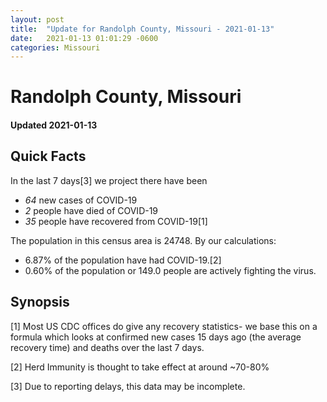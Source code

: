 ```yaml
---
layout: post
title:  "Update for Randolph County, Missouri - 2021-01-13"
date:   2021-01-13 01:01:29 -0600
categories: Missouri
---
```


# Randolph County, Missouri
#### Updated 2021-01-13

## Quick Facts

In the last 7 days[3] we project there have been
- *64* new cases of COVID-19
- *2* people have died of COVID-19
- *35* people have recovered from COVID-19[1]

The population in this census area is 24748. By our calculations:
- 6.87% of the population have had COVID-19.[2]
- 0.60% of the population or 149.0 people are actively fighting the virus.

## Synopsis




[1] Most US CDC offices do give any recovery statistics- we base this on a formula which looks at confirmed new cases
15 days ago (the average recovery time) and deaths over the last 7 days.

[2] Herd Immunity is thought to take effect at around ~70-80%

[3] Due to reporting delays, this data may be incomplete.
 
    